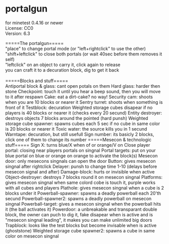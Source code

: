 # portalgun

for minetest 0.4.16 or newer<br>
License: CC0<br>
Version: 6.3<br>

=====The portalgun=====<br>
"place" to change portal mode (or "left+rightclick" to use the other)<br>
"shift+leftclick" to close both portals (or wait 40sec before them removes it self)<br>
"leftclick" on an object to carry it, click again to release<br>
you can craft it to a decuration block, dig to get it back<br>
<br>
=====Blocks and stuff=====<br>
Antiportal block & glass: cant open potals on them
Hard glass: 		harder then stone
Checkpoint: 		touch it until you hear a beep sound, then you will move to it after respawn
Cake: 			eat a dirt-cake? no way!
Security cam: 		shoots when you are 10 blocks or nearer it
Sentry turret:		shoots when something is front of it
Testblock: 		decuration
Weighted storage cubes	disapear if no players is 40 blocks or nearer it (checks every 20 secund)
Entity destroyer: 		destroys objects 7 blocks around the pointed (hard punsh)
Weighted storage cube spawner: 	spawns cubes each 5 sec if no cube in same color is 20 blocks or nearer it
Toxic water:		the source kills you in 1 secund
Warntape:		decuration, but still usefull
Sign number:		its basicly 2 blocks, click one of them to change its number
=====Mesecon & technologic stuff=====
Sign X:			turns blue/X when of or orange/V on
Close player portal:		closing near players portals on singnal 
Portal targets:		put on your blue portal on blue or orange on orange to activate the block(s)
Mesecon door:		only mesecons singnals can open the door
Button: 			gives mesecon singnal after rightclick
Delayer: 			punsh to change time 1-10 (delays before mesecon signal and after)
Damage-block: 		hurts or invisible when active 
Object-destroyer: 		destroys 7 blocks round it on mesecon singnal
Platforms: 		gives mesecon singnal when same colord cobe is touch it, purple works with all cubes and players
Plathole: 			gives mesecon singnal when a cube is 2 blocks under it
Powerball-spawner: 	spawns a deadly powerball each 20'th secund
Powerball-spawner2: 	spawns a deadly powerball on mesecon singnal 
Powerball-target:		gives a mesecon singnal when the powerball hits it (the ball activates it)
Powerdoor: 		a unbreakable and transparant double block, the owner can puch to dig it, fake disapear when is active and is "mesecon singnal  leading", it makes you can make unlimited big doors
Trapblock: 		looks like the test blocks but become invisable when is active (ghoststone)
Weighted storage cube spawner2: 	spawns a cube in same color on mesecon singnal
